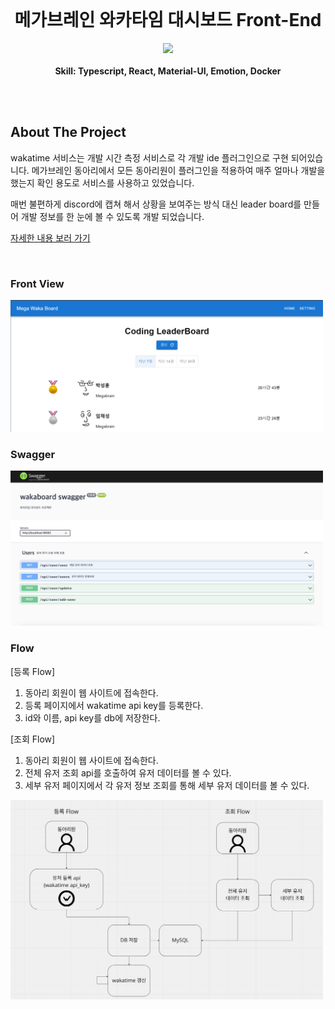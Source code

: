 <br />
<div align="center">

  <h1 align="center">메가브레인 와카타임 대시보드 Front-End</h3>

  <p align="center">
    <img src="https://skillicons.dev/icons?i=ts,react,materialui,emotion,docker">
    <br />
    <br />
    <strong>Skill: Typescript, React, Material-UI, Emotion, Docker	</strong>

  </p>
</div>

<br/>
<br/>

## About The Project

wakatime 서비스는 개발 시간 측정 서비스로 각 개발 ide 플러그인으로 구현 되어있습니다. 메가브레인 동아리에서 모든 동아리원이 플러그인을 적용하여 매주 얼마나 개발을 했는지 확인 용도로 서비스를 사용하고 있었습니다.

매번 불편하게 discord에 캡쳐 해서 상황을 보여주는 방식 대신 leader board를 만들어 개발 정보를 한 눈에 볼 수 있도록 개발 되었습니다.

[자세한 내용 보러 가기](https://www.jongung.com/287)

<br />

### Front View

<img src='readme_images/front-view.png' width="500px">

<br />

### Swagger

<img src='readme_images/swagger.png' width="500px">

<br />

### Flow

[등록 Flow]

1. 동아리 회원이 웹 사이트에 접속한다.
2. 등록 페이지에서 wakatime api key를 등록한다.
3. id와 이름, api key를 db에 저장한다.

[조회 Flow]

1. 동아리 회원이 웹 사이트에 접속한다.
2. 전체 유저 조회 api를 호출하여 유저 데이터를 볼 수 있다.
3. 세부 유저 페이지에서 각 유저 정보 조회를 통해 세부 유저 데이터를 볼 수 있다.

<img src='readme_images/flow.png' width="500px">
